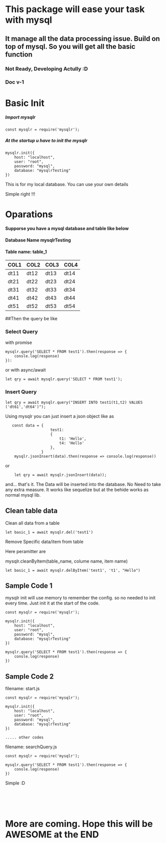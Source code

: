 # This package will ease your task with mysql

## It manage all the data processing issue. Build on top of mysql. So you will get all the basic function

### Not Ready, Developing Actully :D

### Doc v-1

# Basic Init

##### Import mysqlr

```
const mysqlr = require('mysqlr');
```

##### At the startup u have to init the mysqlr

```
mysqlr.init({
    host: "localhost",
    user: "root",
    password: "mysql",
    database: "mysqlrTesting"
})
```

This is for my local database. You can use your own details

Simple right !!!

# Oparations

#### Supporse you have a mysql database and table like below

#### Database Name mysqlrTesting

#### Table name: table_1

|COL1|COL2|COL3|COL4|
|----|----|----|----|
|dt11|dt12|dt13|dt14|
|dt21|dt22|dt23|dt24|
|dt31|dt32|dt33|dt34|
|dt41|dt42|dt43|dt44|
|dt51|dt52|dt53|dt54|


##Then the query be like

### Select Query 

with promise 

```
mysqlr.query('SELECT * FROM test1').then(response => {
    consle.log(response)
}):
```

or with async/await

```
let qry = await mysqlr.query('SELECT * FROM test1');
```

### Insert Query

```
let qry = await mysqlr.query("INSERT INTO test1(t1,t2) VALUES ('dt61','dt64')");
```

Using mysqlr you can just insert a json object like as

```
   const data = {
                    test1:
                    {
                        t1: 'Hello',
                        t4: 'Hello'
                    },
                }
    mysqlr.jsonInsert(data).then(response => console.log(response))
```
or

```
    let qry = await mysqlr.jsonInsert(data));
```

and... that's it. 
The Data will be inserted into the database. 
No Need to take any extra measure. 
It works like sequelize but at the behide works as normal mysql lib.

## Clean table data

Clean all data from a table

```
let basic_1 = await mysqlr.del('test1')
```

Remove Specific data/item from table

Here peramitter are

mysqlr.cleanByItem(table_name, colume name, item name)

```
let basic_1 = await mysqlr.delByItem('test1', 't1', "Hello")
```

## Sample Code 1

mysqlr init will use memory to remember the config. so no needed to init every time. Just init it at the start of the code.

```
const mysqlr = require('mysqlr');

mysqlr.init({
    host: "localhost",
    user: "root",
    password: "mysql",
    database: "mysqlrTesting"
})

mysqlr.query('SELECT * FROM test1').then(response => {
    consle.log(response)
})
```

## Sample Code 2

filename: start.js
```
const mysqlr = require('mysqlr');

mysqlr.init({
    host: "localhost",
    user: "root",
    password: "mysql",
    database: "mysqlrTesting"
})

..... other codes
```

filename: searchQuery.js
```
const mysqlr = require('mysqlr');

mysqlr.query('SELECT * FROM test1').then(response => {
    consle.log(response)
})
```

Simple :D

<br/><br/><br/>

# More are coming. Hope this will be AWESOME at the END 
